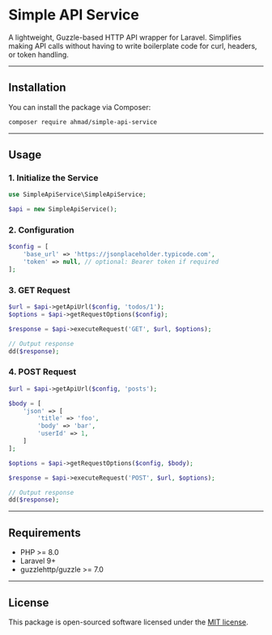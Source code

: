 # Simple API Service

A lightweight, Guzzle-based HTTP API wrapper for Laravel. Simplifies making API calls without having to write boilerplate code for curl, headers, or token handling.

---

## Installation

You can install the package via Composer:

```bash
composer require ahmad/simple-api-service
```

---

## Usage

### 1. Initialize the Service

```php
use SimpleApiService\SimpleApiService;

$api = new SimpleApiService();
```

### 2. Configuration

```php
$config = [
    'base_url' => 'https://jsonplaceholder.typicode.com',
    'token' => null, // optional: Bearer token if required
];
```

### 3. GET Request

```php
$url = $api->getApiUrl($config, 'todos/1');
$options = $api->getRequestOptions($config);

$response = $api->executeRequest('GET', $url, $options);

// Output response
dd($response);
```

### 4. POST Request

```php
$url = $api->getApiUrl($config, 'posts');

$body = [
    'json' => [
        'title' => 'foo',
        'body' => 'bar',
        'userId' => 1,
    ]
];

$options = $api->getRequestOptions($config, $body);

$response = $api->executeRequest('POST', $url, $options);

// Output response
dd($response);
```

---

## Requirements

- PHP >= 8.0
- Laravel 9+
- guzzlehttp/guzzle >= 7.0

---

## License

This package is open-sourced software licensed under the [MIT license](LICENSE).
